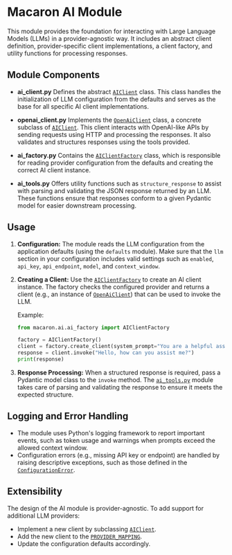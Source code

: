 # Macaron AI Module

This module provides the foundation for interacting with Large Language Models (LLMs) in a provider-agnostic way. It includes an abstract client definition, provider-specific client implementations, a client factory, and utility functions for processing responses.

## Module Components

- **ai_client.py**
  Defines the abstract [`AIClient`](./ai_client.py) class. This class handles the initialization of LLM configuration from the defaults and serves as the base for all specific AI client implementations.

- **openai_client.py**
  Implements the [`OpenAiClient`](./openai_client.py) class, a concrete subclass of [`AIClient`](./ai_client.py). This client interacts with OpenAI-like APIs by sending requests using HTTP and processing the responses. It also validates and structures responses using the tools provided.

- **ai_factory.py**
  Contains the [`AIClientFactory`](./ai_factory.py) class, which is responsible for reading provider configuration from the defaults and creating the correct AI client instance.

- **ai_tools.py**
  Offers utility functions such as `structure_response` to assist with parsing and validating the JSON response returned by an LLM. These functions ensure that responses conform to a given Pydantic model for easier downstream processing.

## Usage

1. **Configuration:**
   The module reads the LLM configuration from the application defaults (using the `defaults` module). Make sure that the `llm` section in your configuration includes valid settings such as `enabled`, `api_key`, `api_endpoint`, `model`, and `context_window`.

2. **Creating a Client:**
   Use the [`AIClientFactory`](./ai_factory.py) to create an AI client instance. The factory checks the configured provider and returns a client (e.g., an instance of [`OpenAiClient`](./openai_client.py)) that can be used to invoke the LLM.

   Example:
   ```py
   from macaron.ai.ai_factory import AIClientFactory

   factory = AIClientFactory()
   client = factory.create_client(system_prompt="You are a helpful assistant.")
   response = client.invoke("Hello, how can you assist me?")
   print(response)
   ```

3. **Response Processing:**
   When a structured response is required, pass a Pydantic model class to the `invoke` method. The [`ai_tools.py`](./ai_tools.py) module takes care of parsing and validating the response to ensure it meets the expected structure.

## Logging and Error Handling

- The module uses Python's logging framework to report important events, such as token usage and warnings when prompts exceed the allowed context window.
- Configuration errors (e.g., missing API key or endpoint) are handled by raising descriptive exceptions, such as those defined in the [`ConfigurationError`](../errors.py).

## Extensibility

The design of the AI module is provider-agnostic. To add support for additional LLM providers:
- Implement a new client by subclassing [`AIClient`](./ai_client.py).
- Add the new client to the [`PROVIDER_MAPPING`](./ai_factory.py).
- Update the configuration defaults accordingly.
